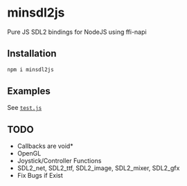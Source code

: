 # minsdl2js
Pure JS SDL2 bindings for NodeJS using ffi-napi
## Installation
```sh
npm i minsdl2js
```
## Examples
See [`test.js`](https://github.com/Pixelsuft/minsdl2js/blob/main/test.js)
## TODO
- Callbacks are void* <br />
- OpenGL <br />
- Joystick/Controller Functions <br />
- SDL2_net, SDL2_ttf, SDL2_image, SDL2_mixer, SDL2_gfx <br />
- Fix Bugs if Exist
